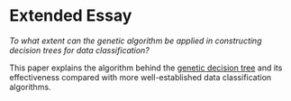 # Extended Essay

*To what extent can the genetic algorithm be applied in constructing decision trees for data classification?*

This paper explains the algorithm behind the [genetic decision tree](https://github.com/Blackgaurd/GDT) and its effectiveness compared with more well-established data classification algorithms.
